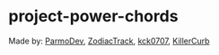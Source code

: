 # project-power-chords

Made by: [ParmoDev](https://github.com/ParmoDev), [ZodiacTrack](https://github.com/ZodiacTrack), [kck0707](https://github.com/kck0707), [KillerCurb](https://github.com/KillerCurb)